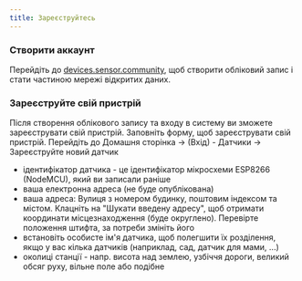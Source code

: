 ```yaml
---
title: Зареєструйтесь
---
```


### Створити аккаунт

Перейдіть до [devices.sensor.community](https://devices-test.sensor.community/register), щоб створити обліковий запис і стати частиною мережі відкритих даних.


### Зареєструйте свій пристрій
Після створення облікового запису та входу в систему ви зможете зареєструвати свій пристрій. Заповніть форму, щоб зареєструвати свій пристрій. Перейдіть до Домашня сторінка -> (Вхід) - Датчики -> Зареєструйте новий датчик

* ідентифікатор датчика - це ідентифікатор мікросхеми ESP8266 (NodeMCU), який ви записали раніше
* ваша електронна адреса (не буде опублікована)
* ваша адреса: Вулиця з номером будинку, поштовим індексом та містом. Клацніть на "Шукати введену адресу", щоб отримати координати місцезнаходження (буде округлено). Перевірте положення штифта, за потреби змініть його
* встановіть особисте ім'я датчика, щоб полегшити їх розділення, якщо у вас кілька датчиків (наприклад, сад, датчик для мами, ...)
* околиці станції - напр. висота над землею, узбіччя дороги, великий обсяг руху, вільне поле або подібне